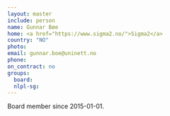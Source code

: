```yaml
---
layout: master
include: person
name: Gunnar Bøe
home: <a href="https://www.sigma2.no/">Sigma2</a>
country: "NO"
photo:
email: gunnar.boe@uninett.no
phone:
on_contract: no
groups:
  board:
  nlpl-sg:
---
```

Board member since 2015-01-01.
